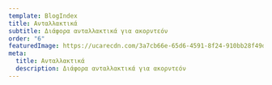 ```yaml
---
template: BlogIndex
title: Ανταλλακτικά
subtitle: Διάφορα ανταλλακτικά για ακορντεόν
order: "6"
featuredImage: https://ucarecdn.com/3a7cb66e-65d6-4591-8f24-910bb28f49db/
meta:
  title: Ανταλλακτικά
  description: Διάφορα ανταλλακτικά για ακορντεόν
---
```

